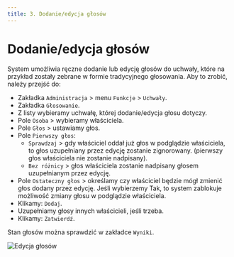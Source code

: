 ```yaml
---
title: 3. Dodanie/edycja głosów
---
```


# Dodanie/edycja głosów

System umożliwia ręczne dodanie lub edycję głosów do uchwały, które na przykład zostały zebrane w formie tradycyjnego głosowania. Aby to zrobić, należy przejść do:

- Zakładka `Administracja` > menu `Funkcje` > `Uchwały`.
- Zakładka `Głosowanie`.
- Z listy wybieramy uchwałę, której dodanie/edycja głosu dotyczy.
- Pole `Osoba` > wybieramy właściciela.
- Pole `Głos` > ustawiamy głos.
- Pole `Pierwszy głos`:
    - `Sprawdzaj` > gdy właściciel oddał już głos w podglądzie właściciela, to głos uzupełniany przez edycję zostanie zignorowany. (pierwszy głos właściciela nie zostanie nadpisany).
    - `Bez różnicy` > głos właściciela zostanie nadpisany głosem uzupełnianym przez edycję.
- Pole `Ostateczny głos` > określamy czy właściciel będzie mógł zmienić głos dodany przez edycję. Jeśli wybierzemy Tak, to system zablokuje możliwość zmiany głosu w podglądzie właściciela.
- Klikamy: `Dodaj`.
- Uzupełniamy głosy innych właścicieli, jeśli trzeba.
- Klikamy: `Zatwierdź`.

Stan głosów można sprawdzić w zakładce `Wyniki`.

![Edycja głosów](dodanieedycjaglosow.gif)